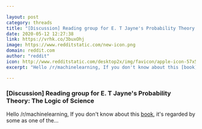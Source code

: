 ```yaml
---

layout: post
category: threads
title: "[Discussion] Reading group for E. T Jayne's Probability Theory: The Logic of Science"
date: 2020-05-12 12:27:38
link: https://vrhk.co/3buxOhj
image: https://www.redditstatic.com/new-icon.png
domain: reddit.com
author: "reddit"
icon: http://www.redditstatic.com/desktop2x/img/favicon/apple-icon-57x57.png
excerpt: "Hello /r/machinelearning, If you don't know about this [book](<https://bayes.wustl.edu/etj/prob/book.pdf>), it's regarded by some as one of the..."

---
```


### [Discussion] Reading group for E. T Jayne's Probability Theory: The Logic of Science

Hello /r/machinelearning, If you don't know about this [book](<https://bayes.wustl.edu/etj/prob/book.pdf>), it's regarded by some as one of the...